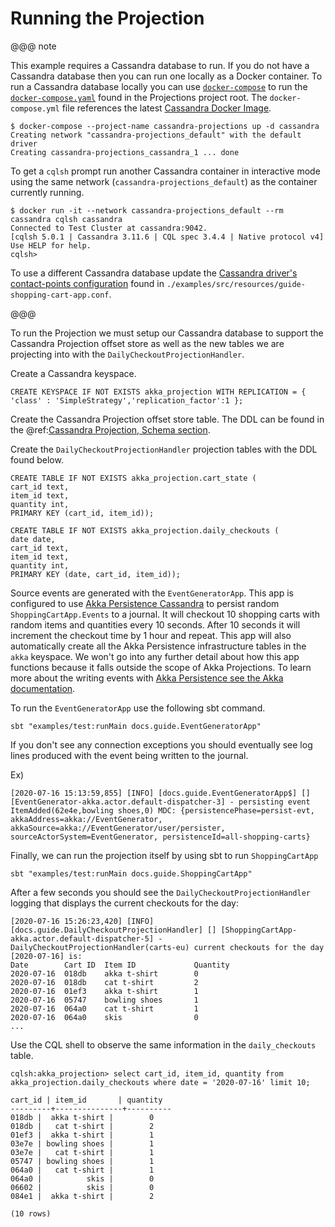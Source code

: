 # Running the Projection

@@@ note

This example requires a Cassandra database to run. 
If you do not have a Cassandra database then you can run one locally as a Docker container.
To run a Cassandra database locally you can use [`docker-compose`](https://docs.docker.com/compose/) to run the [`docker-compose.yaml`](https://github.com/akka/akka-projection/blob/master/docker-compose.yml) found in the Projections project root.
The `docker-compose.yml` file references the latest [Cassandra Docker Image](https://hub.docker.com/_/cassandra).

```shell
$ docker-compose --project-name cassandra-projections up -d cassandra
Creating network "cassandra-projections_default" with the default driver
Creating cassandra-projections_cassandra_1 ... done
```

To get a `cqlsh` prompt run another Cassandra container in interactive mode using the same network (`cassandra-projections_default`) as the container currently running.

```shell
$ docker run -it --network cassandra-projections_default --rm cassandra cqlsh cassandra 
Connected to Test Cluster at cassandra:9042.
[cqlsh 5.0.1 | Cassandra 3.11.6 | CQL spec 3.4.4 | Native protocol v4]
Use HELP for help.
cqlsh> 
```

To use a different Cassandra database update the [Cassandra driver's contact-points configuration](https://doc.akka.io/docs/akka-persistence-cassandra/current/configuration.html#contact-points-configuration) found in `./examples/src/resources/guide-shopping-cart-app.conf`.

@@@

To run the Projection we must setup our Cassandra database to support the Cassandra Projection offset store as well as the new tables we are projecting into with the `DailyCheckoutProjectionHandler`.

Create a Cassandra keyspace.

```
CREATE KEYSPACE IF NOT EXISTS akka_projection WITH REPLICATION = { 'class' : 'SimpleStrategy','replication_factor':1 };
```

Create the Cassandra Projection offset store table.
The DDL can be found in the @ref:[Cassandra Projection, Schema section](../cassandra.md#schema).

Create the `DailyCheckoutProjectionHandler` projection tables with the DDL found below.

```
CREATE TABLE IF NOT EXISTS akka_projection.cart_state (
cart_id text,
item_id text,
quantity int,
PRIMARY KEY (cart_id, item_id));

CREATE TABLE IF NOT EXISTS akka_projection.daily_checkouts (
date date,
cart_id text,
item_id text,
quantity int,
PRIMARY KEY (date, cart_id, item_id));
```

Source events are generated with the `EventGeneratorApp`.
This app is configured to use [Akka Persistence Cassandra](https://doc.akka.io/docs/akka-persistence-cassandra/current/index.html) to persist random `ShoppingCartApp.Events` to a journal.
It will checkout 10 shopping carts with random items and quantities every 10 seconds.
After 10 seconds it will increment the checkout time by 1 hour and repeat.
This app will also automatically create all the Akka Persistence infrastructure tables in the `akka` keyspace.
We won't go into any further detail about how this app functions because it falls outside the scope of Akka Projections.
To learn more about the writing events with [Akka Persistence see the Akka documentation](https://doc.akka.io/docs/akka/current/typed/index-persistence.html).

To run the `EventGeneratorApp` use the following sbt command.

```shell
sbt "examples/test:runMain docs.guide.EventGeneratorApp"
```

If you don't see any connection exceptions you should eventually see log lines produced with the event being written to the journal.

Ex)

<!-- FIXME: update when event generator app updated to persist to cart id persistenceids -->
```shell
[2020-07-16 15:13:59,855] [INFO] [docs.guide.EventGeneratorApp$] [] [EventGenerator-akka.actor.default-dispatcher-3] - persisting event ItemAdded(62e4e,bowling shoes,0) MDC: {persistencePhase=persist-evt, akkaAddress=akka://EventGenerator, akkaSource=akka://EventGenerator/user/persister, sourceActorSystem=EventGenerator, persistenceId=all-shopping-carts}
```

Finally, we can run the projection itself by using sbt to run `ShoppingCartApp`

```shell
sbt "examples/test:runMain docs.guide.ShoppingCartApp"
```

After a few seconds you should see the `DailyCheckoutProjectionHandler` logging that displays the current checkouts for the day:

```shell
[2020-07-16 15:26:23,420] [INFO] [docs.guide.DailyCheckoutProjectionHandler] [] [ShoppingCartApp-akka.actor.default-dispatcher-5] - DailyCheckoutProjectionHandler(carts-eu) current checkouts for the day [2020-07-16] is:                                                                                                 
Date        Cart ID  Item ID             Quantity                                                                                                             
2020-07-16  018db    akka t-shirt        0                                                                                                                    
2020-07-16  018db    cat t-shirt         2                                                                                                                    
2020-07-16  01ef3    akka t-shirt        1                                                                                                                    
2020-07-16  05747    bowling shoes       1                                                                                                                    
2020-07-16  064a0    cat t-shirt         1                                                                                                                    
2020-07-16  064a0    skis                0             
...
```

Use the CQL shell to observe the same information in the `daily_checkouts` table.

```
cqlsh:akka_projection> select cart_id, item_id, quantity from akka_projection.daily_checkouts where date = '2020-07-16' limit 10;

cart_id | item_id       | quantity
---------+---------------+----------
018db |  akka t-shirt |        0
018db |   cat t-shirt |        2
01ef3 |  akka t-shirt |        1
03e7e | bowling shoes |        1
03e7e |   cat t-shirt |        1
05747 | bowling shoes |        1
064a0 |   cat t-shirt |        1
064a0 |          skis |        0
06602 |          skis |        0
084e1 |  akka t-shirt |        2

(10 rows)
```
